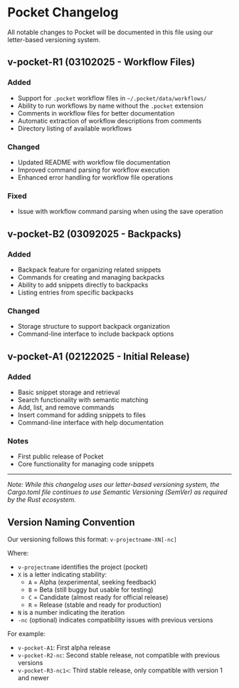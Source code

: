 # Pocket Changelog

All notable changes to Pocket will be documented in this file using our letter-based versioning system.

## v-pocket-R1 (03102025 - Workflow Files)

### Added
- Support for `.pocket` workflow files in `~/.pocket/data/workflows/`
- Ability to run workflows by name without the `.pocket` extension
- Comments in workflow files for better documentation
- Automatic extraction of workflow descriptions from comments
- Directory listing of available workflows

### Changed
- Updated README with workflow file documentation
- Improved command parsing for workflow execution
- Enhanced error handling for workflow file operations

### Fixed
- Issue with workflow command parsing when using the save operation

## v-pocket-B2 (03092025 - Backpacks)

### Added
- Backpack feature for organizing related snippets
- Commands for creating and managing backpacks
- Ability to add snippets directly to backpacks
- Listing entries from specific backpacks

### Changed
- Storage structure to support backpack organization
- Command-line interface to include backpack options

## v-pocket-A1 (02122025 - Initial Release)

### Added
- Basic snippet storage and retrieval
- Search functionality with semantic matching
- Add, list, and remove commands
- Insert command for adding snippets to files
- Command-line interface with help documentation

### Notes
- First public release of Pocket
- Core functionality for managing code snippets

---

*Note: While this changelog uses our letter-based versioning system, the Cargo.toml file continues to use Semantic Versioning (SemVer) as required by the Rust ecosystem.*

## Version Naming Convention

Our versioning follows this format: `v-projectname-XN[-nc]`

Where:
- `v-projectname` identifies the project (pocket)
- `X` is a letter indicating stability:
  - `A` = Alpha (experimental, seeking feedback)
  - `B` = Beta (still buggy but usable for testing)
  - `C` = Candidate (almost ready for official release)
  - `R` = Release (stable and ready for production)
- `N` is a number indicating the iteration
- `-nc` (optional) indicates compatibility issues with previous versions

For example:
- `v-pocket-A1`: First alpha release
- `v-pocket-R2-nc`: Second stable release, not compatible with previous versions
- `v-pocket-R3-nc1<`: Third stable release, only compatible with version 1 and newer 